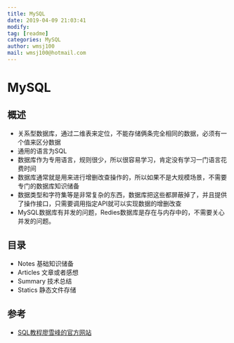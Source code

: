 ```yaml
---
title: MySQL
date: 2019-04-09 21:03:41	
modify: 
tag: [readme]
categories: MySQL
author: wmsj100
mail: wmsj100@hotmail.com
---
```


# MySQL

## 概述
- 关系型数据库，通过二维表来定位，不能存储俩条完全相同的数据，必须有一个值来区分数据
- 通用的语言为SQL
- 数据库作为专用语言，规则很少，所以很容易学习，肯定没有学习一门语言花费时间
- 数据库通常就是用来进行增删改查操作的，所以如果不是大规模场景，不需要专门的数据库知识储备
- 数据类型和字符集等是非常复杂的东西，数据库把这些都屏蔽掉了，并且提供了操作接口，只需要调用指定API就可以实现数据的增删改查
- MySQL数据库有并发的问题，Redies数据库是存在与内存中的，不需要关心并发的问题。

## 目录

- Notes 基础知识储备
- Articles 文章或者感想
- Summary	技术总结
- Statics	静态文件存储

## 参考
- [SQL教程廖雪峰的官方网站](https://www.liaoxuefeng.com/wiki/001508284671805d39d23243d884b8b99f440bfae87b0f4000/00152781979845823af16bd78094353a46c8f601ae34937000)
